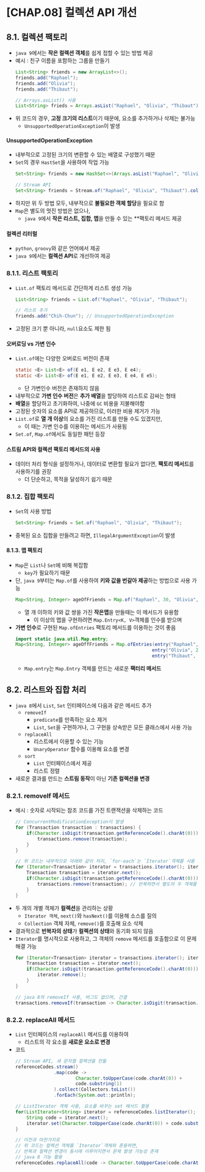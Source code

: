 # [CHAP.08] 컬렉션 API 개선

## 8.1. 컬렉션 팩토리
- `java 9`에서는 **작은 컬렉션 객체**를 쉽게 접할 수 있는 방법 제공
- 예시 : 친구 이름을 포함하는 그룹을 만들기
  ```java
  List<String> friends = new ArrayList<>();
  friends.add("Raphael");
  friends.add("Olivia");
  friends.add("Thibaut");

  // Arrays.asList() 사용
  List<String> frieds = Arrays.asList("Raphael", "Olivia", "Thibaut");
  ```
- 위 코드의 경우, **고정 크기의 리스트**이기 때문에, 요소를 추가하거나 삭제는 불가능
  - `UnsupportedOperationException`이 발생

#### UnsupportedOperationException
- 내부적으로 고정된 크기의 변환할 수 있는 배열로 구성했기 때문
- `Set`의 경우 `HastSet`을 사용하여 작업 가능
  ```java
  Set<String> friends = new HashSet<>(Arrays.asList("Raphael", "Olivia", "Thibaut"));

  // Stream API
  Set<String> friends = Stream.of("Raphael", "Olivia", "Thibaut").collect(Collectors.toSet());
  ```
- 하지만 위 두 방법 모두, 내부적으로 **불필요한 객체 할당**을 필요로 함
- `Map`은 별도의 멋진 방법은 없으나,
  - `java 9`에서 **작은 리스트, 집합, 맵**을 만들 수 있는 **팩토리 메서드 제공

#### 컬렉션 리터럴
- `python`, `groovy`와 같은 언어에서 제공
- `java 9`에서는 **컬렉션 API**로 개선하여 제공

### 8.1.1. 리스트 팩토리
- `List.of` 팩토리 메서드로 간단하게 리스트 생성 가능
  ```java
  List<String> friends = List.of("Raphael", "Olivia", "Thibaut");
  
  // 리스트 추가
  friends.add("Chih-Chun"); // UnsupportedOperationException
  ```
- 고정된 크기 뿐 아니라, `null`요소도 제한 됨

#### 오버로딩 vs 가변 인수
- `List.of`에는 다양한 오버로드 버전이 존재
  ```java
  static <E> List<E> of(E e1, E e2, E e3, E e4);
  static <E> List<E> of(E e1, E e2, E e3, E e4, E e5);
  ```
  - 단 가변인수 버전은 존재하지 않음
- 내부적으로 **가변 인수 버전**은 **추가 배열**을 할당하여 리스트로 감싸는 형태
- **배열**을 할당하고 초기화하여, 나중에 `GC` 비용을 지불해야함
- 고정된 숫자의 요소를 API로 제공하므로, 이러한 비용 제거가 가능
- `List.of`로 **열 개 이상**의 요소를 가진 리스트를 만들 수도 있겠지만,
  - 이 때는 가변 인수를 이용하는 메서드가 사용됨
- `Set.of`, `Map.of`에서도 동일한 패턴 등장

#### 스트림 API와 컬렉션 팩토리 메서드의 사용
- 데이터 처리 형식을 설정하거나, 데이터로 변환할 필요가 없다면, **팩토리 메서드**를 사용하기를 권장
  - 더 단순하고, 목적을 달성하기 쉽기 때문

### 8.1.2. 집합 팩토리
- `Set`의 사용 방법
  ```java
  Set<String> friends = Set.of("Raphael", "Olivia", "Thibaut");
  ```
- 중복된 요소 집합을 만들려고 하면, `IllegalArgumentException`이 발생

#### 8.1.3. 맵 팩토리
- `Map`은 `List`나 `Set`에 비해 복잡함
  - `key`가 필요하기 때문
- 단, `java 9`부터는 `Map.of`를 사용하여 **키와 값을 번갈아 제공**하는 방법으로 사용 가능
  ```java
  Map<String, Integer> ageOfFriends = Map.of("Raphael", 30, "Olivia", 25, "Thibaut", 26);
  ```
  - 열 개 이하의 키와 값 쌍을 가진 **작은맵**을 만들때는 이 메서드가 유용함
    - 이 이상의 맵을 구현하려면 `Map.Entry<K, V>`객체를 인수를 받으며
- **가변 인수**로 구현된 `Map.ofEntries` 팩토리 메서드를 이용하는 것이 좋음
  ```java
  import static java.util.Map.entry;
  Map<String, Integer> ageOffFriends = Map.ofEntries(entry("Raphael", 30),
                                                    entry("Olivia", 25),
                                                    entry("Thibaut", 26));
  ```
  - `Map.entry`는 `Map.Entry` 객체를 만드는 새로운 **팩터리 메서드**

## 8.2. 리스트와 집합 처리
- `java 8`에서 `List`, `Set` 인터페이스에 다음과 같은 메서드 추가
  - `removeIf`
    - `predicate`를 만족하는 요소 제거
    - `List`, `Set`을 구현하거나, 그 구현을 상속받은 모든 클래스에서 사용 가능
  - `replaceAll`
    - 리스트에서 이용할 수 있는 기능
    - `UnaryOperator` 함수를 이용해 요소를 변경
  - `sort`
    - `List` 인터페이스에서 제공
    - 리스트 정렬
- 새로운 결과를 만드는 **스트림 동작**이 아닌 **기존 컬렉션을 변경**

### 8.2.1. removeIf 메서드
- 예시 : 숫자로 시작되는 참조 코드를 가진 트랜잭션을 삭제하는 코드
  ```java
  // ConcurrentModificationException이 발생
  for (Transaction transaction : transactions) {
      if(Character.isDigit(transaction.getReferenceCode().charAt(0))) {
          transactions.remove(transaction);
      }
  }
  
  // 위 코드는 내부적으로 아래와 같이 처리, `for-each`는 `Iterator`객체를 사용
  for (Iterator<Transaction> iterator = transactions.iterator(); iterator.hasNext();) {
      Transaction transaction = iterator.next();
      if(Character.isDigit(transaction.getReferenceCode().charAt(0))) {
          transactions.remove(transaction); // 반복하면서 별도의 두 객체를 통해 컬렉션을 변경
      }
  }
  ```
- 두 개의 개별 객체가 **컬렉션**을 관리하는 상황
  - `Iterator 객체`, `next()`와 `hasNext()`를 이용해 소스를 질의
  - `Collection` 객체 자체, `remove()`를 호출해 요소 삭제
- 결과적으로 **반복자의 상태**가 **컬렉션의 상태**와 동기화 되지 않음
- `Iterator`를 명시적으로 사용하고, 그 객체의 `remove` 메서드를 호출함으로 이 문제 해결 가능
  ```java
  for (Iterator<Transaction> iterator = transactions.iterator(); iterator.hasNext();) {
      Transaction transaction = iterator.next();
      if(Character.isDigit(transaction.getReferenceCode().charAt(0))) {
          iterator.remove();
      }
  }

  // java 8의 removeIf 사용, 버그도 없으며, 간결
  transactions.removeIf(transaction -> Character.isDigit(transaction.getReferenceCode().charAt(0)));
  ```

### 8.2.2. replaceAll 메서드
- `List` 인터페이스의 `replaceAll` 메서드를 이용하여
  - 리스트의 각 요소를 **새로운 요소로 변경**
- 코드
  ```java
  // Stream API, 새 문자열 컬렉션을 만듦
  referenceCodes.stream()
                .map(code -> 
                        Character.toUpperCase(code.charAt(0)) +
                        code.substring(1)
                ).collect(Collectors.toList())
                .forEach(System.out::println);

  // ListIterator 객체 사용, 요소를 바꾸는 set 메서드 활용
  for(ListIterator<String> iterator = referenceCodes.listIterator(); iterator.hasNex();) {
      String code = iterator.next();
      iterator.set(Character.toUpperCase(code.charAt(0)) + code.substring(1));
  }

  // 이전과 마찬가지로
  // 위 코드는 컬렉션 객체를 `Iterator`객체와 혼용하면, 
  // 반복과 컬렉션 변경이 동시에 이루어지면서 문제 발생 가능성 존재
  // java 8 기능 활용
  referenceCodes.replaceAll(code -> Character.toUpperCase(code.charAt(0)) + code.substring(1));
  ```